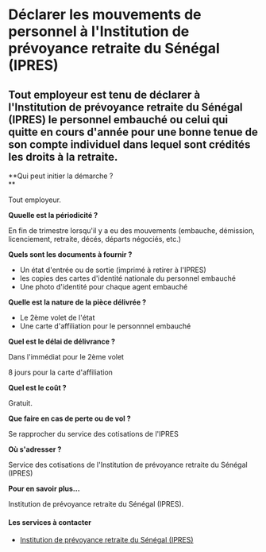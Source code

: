 # Déclarer les mouvements de personnel à l'Institution de prévoyance retraite du Sénégal (IPRES)

Tout employeur est tenu de déclarer à l'Institution de prévoyance retraite du Sénégal (IPRES) le personnel embauché ou celui qui quitte en cours d'année pour une bonne tenue de son compte individuel dans lequel sont crédités les droits à la retraite.
----------------------------------------------------------------------------------------------------------------------------------------------------------------------------------------------------------------------------------------------------------

**Qui peut initier la démarche ?  
**

Tout employeur.

**Quuelle est la périodicité ?**

En fin de trimestre lorsqu'il y a eu des mouvements (embauche, démission, licenciement, retraite, décés, départs négociés, etc.)  

**Quels sont les documents à fournir ?**

*   Un état d'entrée ou de sortie (imprimé à retirer à l'IPRES)
*   les copies des cartes d'identité nationale du personnel embauché
*   Une photo d'identité pour chaque agent embauché

**Quelle est la nature de la pièce délivrée ?**  

*   Le 2ème volet de l'état
*   Une carte d'affiliation pour le personnnel embauché  
    

**Quel est le délai de délivrance ?**

Dans l'immédiat pour le 2ème volet  

8 jours pour la carte d'affiliation  

**Quel est le coût ?**

Gratuit.

**Que faire en cas de perte ou de vol ?**

Se rapprocher du service des cotisations de l'IPRES  

**Où s'adresser ?**

Service des cotisations de l'Institution de prévoyance retraite du Sénégal (IPRES)

**Pour en savoir plus...**

Institution de prévoyance retraite du Sénégal (IPRES).

#### Les services à contacter

*   [Institution de prévoyance retraite du Sénégal (IPRES)](../../../services/institution-de-prevoyance-retraite-du-senegal-ipres.md)